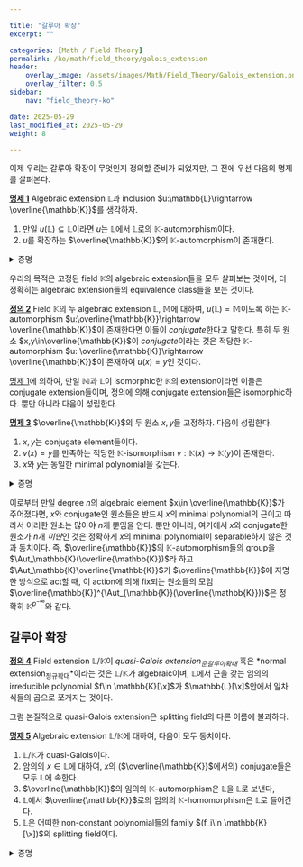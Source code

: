 ```yaml
---

title: "갈루아 확장"
excerpt: ""

categories: [Math / Field Theory]
permalink: /ko/math/field_theory/galois_extension
header:
    overlay_image: /assets/images/Math/Field_Theory/Galois_extension.png
    overlay_filter: 0.5
sidebar: 
    nav: "field_theory-ko"

date: 2025-05-29
last_modified_at: 2025-05-29
weight: 8

---
```


이제 우리는 갈루아 확장이 무엇인지 정의할 준비가 되었지만, 그 전에 우선 다음의 명제를 살펴본다. 

<div class="proposition" markdown="1">

<ins id="prop1">**명제 1**</ins> Algebraic extension $\mathbb{L}$과 inclusion $u:\mathbb{L}\rightarrow \overline{\mathbb{K}}$를 생각하자. 

1. 만일 $u(\mathbb{L})\subseteq \mathbb{L}$이라면 $u$는 $\mathbb{L}$에서 $\mathbb{L}$로의 $\mathbb{K}$-automorphism이다. 
2. $u$를 확장하는 $\overline{\mathbb{K}}$의 $\mathbb{K}$-automorphism이 존재한다. 

</div>
<details class="proof" markdown="1">
<summary>증명</summary>

1. 임의의 $x\in E$에 대하여, $x$의 minimal polynomial $f$가 주어졌다 하자. 집합 $\Phi$를 $\mathbb{L}$ 인에서의 $f$의 근들의 모임이라 하면 $\Phi$는 유한집합이다. 뿐민 아니라, 만일 $\alpha\in\Phi$라 하면 

    $$0=u(0)=u(f(\alpha))=f(u(\alpha))$$
    
    이므로 $u(\Phi)\subseteq\Phi$가 성립한다. 그런데 $u$는 zero map이 아니므로 injective이고 ([§체, ⁋명제 2](/ko/math/field_theory/fields#prop2)), 따라서 $u$는 $\Phi$에서 $\Phi$로의 bijection이다. 따라서 $x\in\Phi=u(\Phi)\subseteq u(E)$이고 이로부터 $u(E)=E$이다.

2. $\overline{\mathbb{K}}$는 $u(\mathbb{L})$과 $\mathbb{L}$의 algebraic closure이므로 [§대수적 폐포, ⁋정리 5](/ko/math/field_theory/algebraically_closed_extensions#thm5)의 universal property로부터 원하는 결과를 얻는다. 

</details>

우리의 목적은 고정된 field $\mathbb{K}$의 algebraic extension들을 모두 살펴보는 것이며, 더 정확히는 algebraic extension들의 equivalence class들을 보는 것이다.  

<div class="definition" markdown="1">

<ins id="def2">**정의 2**</ins> Field $\mathbb{K}$의 두 algebraic extension $\mathbb{L}$, $\mathbb{M}$에 대하여, $u(\mathbb{L})=\mathbb{M}$이도록 하는 $\mathbb{K}$-automorphism $u:\overline{\mathbb{K}}\rightarrow \overline{\mathbb{K}}$이 존재한다면 이들이 *conjugate*한다고 말한다. 특히 두 원소 $x,y\in\overline{\mathbb{K}}$이 *conjugate*이라는 것은 적당한 $\mathbb{K}$-automorphism $u: \overline{\mathbb{K}}\rightarrow \overline{\mathbb{K}}$이 존재하여 $u(x)=y$인 것이다. 

</div>

[명제 1](#prop1)에 의하여, 만일 $\mathbb{M}$과 $\mathbb{L}$이 isomorphic한 $\mathbb{K}$의 extension이라면 이들은 conjugate extension들이며, 정의에 의해 conjugate extension들은 isomorphic하다. 뿐만 아니라 다음이 성립한다. 

<div class="proposition" markdown="1">

<ins id="prop3">**명제 3**</ins> $\overline{\mathbb{K}}$의 두 원소 $x,y$들 고정하자. 다음이 성립한다. 

1. $x,y$는 conjugate element들이다. 
2. $v(x)=y$를 만족하는 적당한 $\mathbb{K}$-isomorphism $v: \mathbb{K}(x) \rightarrow \mathbb{K}(y)$이 존재한다. 
3. $x$와 $y$는 동일한 minimal polynomial을 갖는다. 

</div>
<details class="proof" markdown="1">
<summary>증명</summary>

우선 첫번째 조건을 가정하자. $x$의 minimal polynomial을 $f$라 하면, 

$$f(y)=f(u(x))=u(f(x))=u(0)=0$$

이므로 $y$의 minimal polynomial은 $f$를 나눈다. 같은 논리로 $x$의 minimal polynomial은 $y$의 minimal polynomial을 나누고 따라서 이들은 서로 겉다. 

한편 $x,y$가 같은 minimal polynomial $f$를 갖는다 하면 first isomorphism theorem으로부터 

$$\mathbb{K}(x)\cong \mathbb{K}[\x]/(f)\cong \mathbb{K}(y)$$

이므로 셋째 조건이 둘째 조건을 함의하는 것은 자명하다. 마지막으로 둘째 조건을 가정하면 [명제 1](#prop1)로부터 $v$를 확장하는 $\mathbb{K}$-isomorphism $u:\overline{\mathbb{K}}\rightarrow\overline{\mathbb{K}}$이 존재하고 따라서 $x$, $y$가 conjugate이다. 

</details>

이로부터 만일 degree $n$의 algebraic element $x\in \overline{\mathbb{K}}$가 주어졌다면, $x$와 conjugate인 원소들은 반드시 $x$의 minimal polynomial의 근이고 따라서 이러한 원소는 많아야 $n$개 뿐임을 안다. 뿐만 아니라, 여기에서 $x$와 conjugate한 원소가 $n$개 *미만*인 것은 정확하게 $x$의 minimal polynomial이 separable하지 않은 것과 동치이다. 즉, $\overline{\mathbb{K}}$의 $\mathbb{K}$-automorphism들의 group을 $\Aut_\mathbb{K}(\overline{\mathbb{K}})$라 하고 $\Aut_\mathbb{K}\overline{\mathbb{K}}$가 $\overline{\mathbb{K}}$에 자명한 방식으로 act할 때, 이 action에 의해 fix되는 원소들의 모임 $\overline{\mathbb{K}}^{\Aut_{\mathbb{K}}(\overline{\mathbb{K}})}$은 정확히 $\mathbb{K}^{p^{-\infty}}$와 같다. 

## 갈루아 확장

<div class="definition" markdown="1">

<ins id="def4">**정의 4**</ins> Field extension $\mathbb{L}/\mathbb{K}$이 *quasi-Galois extension<sub>준갈루아확대</sub>* 혹은 *normal extension<sub>정규확대</sub>*이라는 것은 $\mathbb{L}/\mathbb{K}$가 algebraic이며, $\mathbb{L}$에서 근을 갖는 임의의 irreducible polynomial $f\in \mathbb{K}[\x]$가 $\mathbb{L}[\x]$안에서 일차식들의 곱으로 쪼개지는 것이다. 

</div>

그럼 본질적으로 quasi-Galois extension은 splitting field의 다른 이름에 불과하다. 

<div class="proposition" markdown="1">

<ins id="prop5">**명제 5**</ins> Algebraic extension $\mathbb{L}/\mathbb{K}$에 대하여, 다음이 모두 동치이다. 

1. $\mathbb{L}/\mathbb{K}$가 quasi-Galois이다. 
2. 암의의 $x\in \mathbb{L}$에 대하여, $x$의 ($\overline{\mathbb{K}}$에서의) conjugate들은 모두 $\mathbb{L}$에 속한다. 
3. $\overline{\mathbb{K}}$의 임의의 $\mathbb{K}$-automorphism은 $\mathbb{L}$을 $\mathbb{L}$로 보낸다, 
4. $\mathbb{L}$에서 $\overline{\mathbb{K}}$로의 임의의 $\mathbb{K}$-homomorphism은 $\mathbb{L}$로 들어간다. 
5. $\mathbb{L}$은 어떠한 non-constant polynomial들의 family $(f_i\in \mathbb{K}[\x])$의 splitting field이다. 

</div>
<details class="proof" markdown="1">
<summary>증명</summary>

우선 셋째 조건과 넷째 조건의 동치는 [명제 1](#prop1)로부터 나온다. 한편 quasi-Galois extension은 그 원소들의 minimal polynomial들의 splitting field로 볼 수 있으므로 마지막 조건은 첫째 조건에 의해 유도된다. 한편 마지막 조건이 성립한다면 [명제 1](#prop1)과 같은 논리로 $\overline{\mathbb{K}}$의 임의의 $\mathbb{K}$-automorphism은 $f\_i$의 근을 $f\_i$로 보내므로 $\mathbb{L}$을 $\mathbb{L}$로 보낸다. 따라서 셋째 조건이 성립한다. 또 셋째 조건은 정의에 의해 둘째 조건을 함의하는 것이 자명하다. 따라서 

$$(1)\implies (5)\implies (3)\iff (4)\implies (2)$$

이므로 $(2)\implies (1)$만 보이면 충분하다. 이를 위해 $\mathbb{L}$에서 근을 갖는 (monic) irreducible polynomial $f\in \mathbb{K}[\x]$가 주어졌다 하자. 그럼 우선 $\overline{\mathbb{K}}$가 algebraically closed이므로 $f$는 $\overline{\mathbb{K}}$에서 다음의 식 

$$f(\x)=\prod_{i=1}^d (\x- a_i), \qquad a_i\in \overline{\mathbb{K}}$$

으로 표현된다. 이제 각각의 $a_i$들은 conjugate이므로, 이로부터 

</details>